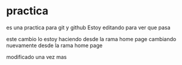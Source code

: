 # practica
es una practica para git y github
Estoy editando para ver que pasa


este cambio lo estoy haciendo desde la rama home page
cambiando nuevamente desde la rama home page


modificado una vez mas